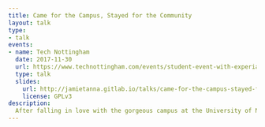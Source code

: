 ```yaml
---
title: Came for the Campus, Stayed for the Community
layout: talk
type:
- talk
events:
- name: Tech Nottingham
  date: 2017-11-30
  url: https://www.technottingham.com/events/student-event-with-experian
  type: talk
  slides:
    url: http://jamietanna.gitlab.io/talks/came-for-the-campus-stayed-for-the-community/
    license: GPLv3
description:
  After falling in love with the gorgeous campus at the University of Nottingham, Jamie found he had to come to Nottingham. And when he discovered the vibrant, buzzing tech community, he found he had to stay. In this talk, Jamie will take you on his journey to coming to Nottingham, and the decisions that led to him staying. As part of that, Jamie will discuss how his decision to join Capital One's graduate scheme over a "regular role" elsewhere was a difficult one, and how he's found it since.
---
```


